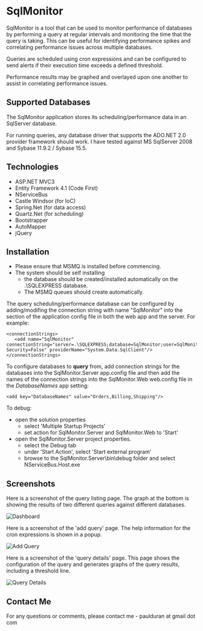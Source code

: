 SqlMonitor
==========
SqlMonitor is a tool that can be used to monitor performance of databases by performing a query at regular intervals 
and monitoring the time that the query is taking. This can be useful for identifying performance spikes and correlating
performance issues across multiple databases.

Queries are scheduled using cron expressions and can be configured to send alerts if their execution time exceeds a 
defined threshold.

Performance results may be graphed and overlayed upon one another to assist in correlating performance issues.

Supported Databases
------------------
The SqlMonitor application stores its scheduling/performance data in an SqlServer database.

For running queries, any database driver that supports the ADO.NET 2.0 provider framework should work. I have tested 
against MS SqlServer 2008 and Sybase 11.9.2 / Sybase 15.5.

Technologies
------------
* ASP.NET MVC3
* Entity Framework 4.1 (Code First)
* NServiceBus
* Castle Windsor (for IoC)
* Spring.Net (for data access)
* Quartz.Net (for scheduling)
* Bootstrapper
* AutoMapper
* jQuery

Installation
------------
* Please ensure that MSMQ is installed before commencing.
* The system should be self installing 
    * the database should be created/installed automatically on the .\SQLEXPRESS database. 
    * The MSMQ queues should create automatically.

The query scheduling/performance database can be configured by adding/modifing the connection string with name 
"SqlMonitor" into the <connectionStrings> section of the application config file in both the web app and the 
server. For example:

    <connectionStrings>
       <add name="SqlMonitor" connectionString="server=.\SQLEXPRESS;database=SqlMonitor;user=SqlMonitor;password=$q1m0n;Integrated Security=False" providerName="System.Data.SqlClient"/>    
    </connectionStrings>
	
To configure databases to **query** from, add connection strings for the databases into the SqlMonitor.Server 
app.config file and then add the names of the connection strings into the SqlMonitor.Web web.config file in the 
*DatabaseNames* app setting:

    <add key="DatabaseNames" value="Orders,Billing,Shipping"/>
	
To debug:
* open the solution properties
  * select 'Multiple Startup Projects'
  * set action for SqlMonitor.Server and SqlMonitor.Web to 'Start'
* open the SqlMonitor.Server project properties.
  * select the Debug tab
  * under 'Start Action', select 'Start external program'
  * browse to the SqlMonitor.Server\bin\debug folder and select NServiceBus.Host.exe
	
Screenshots
-----------
Here is a screenshot of the query listing page. The graph at the bottom is showing the results of two different 
queries against different databases. 

![Dashboard](https://github.com/paulduran/SqlMonitor/raw/master/docs/sqlmon_dashboard.png)

Here is a screenshot of the 'add query' page. The help information for the cron expressions is shown in a popup.

![Add Query](https://github.com/paulduran/SqlMonitor/raw/master/docs/sqlmon_create_query.png)

Here is a screenshot of the 'query details' page. This page shows the configuration of the query and generates 
graphs of the query results, including a threshold line. 

![Query Details](https://github.com/paulduran/SqlMonitor/raw/master/docs/sqlmon_query_details.png)
	
Contact Me
----------
For any questions or comments, please contact me - paulduran at gmail dot com